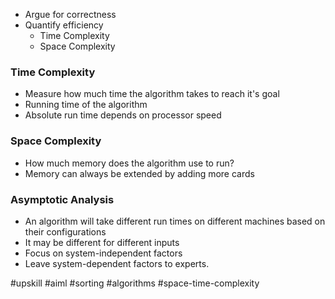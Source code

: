 - Argue for correctness
- Quantify efficiency
	- Time Complexity
	- Space Complexity

### Time Complexity
- Measure how much time the algorithm takes to reach it's goal
- Running time of the algorithm
- Absolute run time depends on processor speed
### Space Complexity
- How much memory does the algorithm use to run?
- Memory can always be extended by adding more cards

### Asymptotic Analysis
- An algorithm will take different run times on different machines based on their configurations
- It may be different for different inputs
- Focus on system-independent factors
- Leave system-dependent factors to experts.


#upskill #aiml #sorting #algorithms #space-time-complexity